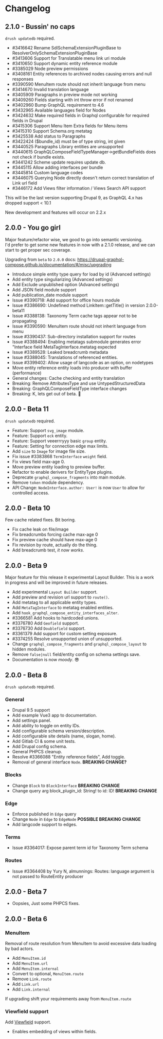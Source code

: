 # Changelog

## 2.1.0 - Bussin' no caps

`drush updatedb` required.

- #3416642 Rename SdlSchemaExtensionPluginBase to ResolverOnlySchemaExtensionPluginBase
- #3413606 Support for Translatable menu link uri module
- #3410650 Support dynamic entity reference module
- #3385029 Node preview permissions
- #3408161 Entity references to archived nodes causing errors and null responses
- #3390590 MenuItem route should not inherit language from menu
- #3414670 Invalid translation language
- #3405909 Paragraphs in preview mode not working
- #3409260 Fields starting with int throw error if not renamed
- #3402960 Bump GraphQL requirement to 4.6
- #3432965 Available languages field for Nodes
- #3424632 Make required fields in Graphql configurable for required fields in Drupal
- #3415306 Support Menu Item Extra fields for Menu items
- #3415310 Support Schema.org metatag
- #3425538 Add status to Paragraphs
- #3422424 ($bundle_id) must be of type string, int given
- #3440525 Paragraphs Library entities are unsupported
- #3440615 GraphQLComposeFieldTypeManager->getBundleFields does not check if bundle exists.
- #3441242 Scheme update requires update db.
- #3445115 Allow adding interfaces per bundle
- #3445814 Custom language codes
- #3446075 Querying Node directly doesn't return correct translation of Link url field
- #3446172 Add Views filter information / Views Search API support

This will be the last version supporting Drupal 9, as GraphQL 4.x has dropped support < 10.1

New development and features will occur on 2.2.x

## 2.0.0 - You go girl

Major feature/refactor wise, we good to go into semantic versioning. \
I'd prefer to get some new features in now with a 2.1.0 release, and we can start to get proper sec coverage.

Upgrading from `beta` to `2.0.0` docs: https://drupal-graphql-compose.github.io/documentation/#/misc/upgrading

- Introduce simple entity type query for load by id (Advanced settings)
- Add entity type singuliarizing (Advanced settings)
- Add Exclude unpublished option (Advanced settings)
- Add JSON field module support
- Add publication_date module support
- Issue #3390718: Add support for office hours module
- Issue #3386690: Undefined method LinkItem::getTitle() in version 2.0.0-beta11
- Issue #3388138: Taxonomy Term cache tags appear not to be propagating
- Issue #3390590: MenuItem route should not inherit language from menu
- Issue #3390437: Sub-directory installation support for routes
- Issue #3388494: Enabling metatags submodule generates error "Interface field MetaTagInterface.metatag expected
- Issue #3389528: Leaked breadcrumb metadata
- Issue #3388045: Translations of referenced entities.
- Issue #3399402: Allow usage of langcode as an option, on nodetypes
- Move entity reference entity loads into producer with buffer (performance)
- General changes: Cache checking and entity translation
- Breaking: Remove AttributesType and use UntypedStructuredData
- Breaking: GraphQLComposeFieldType interface changes
- Breaking: K, lets get out of beta. :tada:

## 2.0.0 - Beta 11

`drush updatedb` required.

- Feature: Support `svg_image` module.
- Feature: Support `eck` entity.
- Feature: Support veeerrryyy basic `group` entity.
- Feature: Setting for connection edge max limits.
- Add `size` to `Image` for image file size.
- Fix issue #3383868 `TermInterface` `weight` field.
- Fix views field max-age 0.
- Move preview entity loading to preview buffer.
- Refactor to enable derivers for EntityType plugins.
- Deprecate `graphql_compose_fragments` into main module.
- Remove `token` module dependency.
- API Change: `NodeInterface.author: User!` is now `User` to allow for controlled access.

## 2.0.0 - Beta 10

Few cache related fixes. Bit boring.

- Fix cache leak on file/image
- Fix breadcrumbs forcing cache max-age 0
- Fix preview cache should have max-age 0
- Fix revision by route, actually do the thing.
- Add breadcrumb test, _it now works_.

## 2.0.0 - Beta 9

Major feature for this release it experimental Layout Builder.
This is a work in progress and will be improved in future releases.

- Add experimental `Layout Builder` support.
- Add preview and revision url support to `route()`.
- Add metatag to all applicable entity types.
- Add `MetaTagInterface` to metatag enabled entities.
- Add `hook_graphql_compose_entity_interfaces_alter`.
- #3366581 Add hooks to hardcoded unions.
- #3376780 Add `Geofield` support.
- #3376730 Add `Doublefield` support.
- #3361379 Add support for custom setting exposure.
- #3374255 Resolve unsupported union of unsupported.
- Change `graphql_compose_fragments` and `graphql_compose_layout` to hidden modules.
- Remove `false|null` field/entity config on schema settings save.
- Documentation is now _moody_. :sunglasses:

## 2.0.0 - Beta 8

`drush updatedb` required.

### General

- Drupal 9.5 support
- Add example Vue3 app to documentation.
- Add settings panel.
- Add ability to toggle on entity IDs.
- Add configurable schema version/description.
- Add configurable site details (name, slogan, home).
- Add Gitlab CI & some unit tests.
- Add Drupal config schema.
- General PHPCS cleanup.
- Resolve #3366088 "Entity reference fields", Add toggle.
- Removal of general interface `Node`. **BREAKING CHANGE?**

### Blocks

- Change `Block` to `BlockInterface` **BREAKING CHANGE**
- Change query arg block_plugin_id: String! to id: ID! **BREAKING CHANGE**

### Edge

- Enforce published in `Edge` query
- Change `Node` in `Edge` to `EdgeNode` **POSSIBLE BREAKING CHANGE**
- Add langcode support to edges.

### Terms

- Issue #3364017: Expose parent term id for Taxonomy Term schema

### Routes

- Issue #3364408 by Yury N, almunnings: Routes: language argument is not passed to RouteEntity producer

## 2.0.0 - Beta 7

- Oopsies, Just some PHPCS fixes.

## 2.0.0 - Beta 6

### MenuItem

Removal of route resolution from MenuItem to avoid excessive data loading by bad actors.

- Add `MenuItem.id`
- Add `MenuItem.url`
- Add `MenuItem.internal`
- Convert to optional, `MenuItem.route`
- Remove `Link.route`
- Add `Link.url`
- Add `Link.internal`

If upgrading shift your requirements away from `MenuItem.route`

### Viewfield support

Add [Viewfield](https://www.drupal.org/project/viewfield) support.

- Enables embedding of views within fields.
